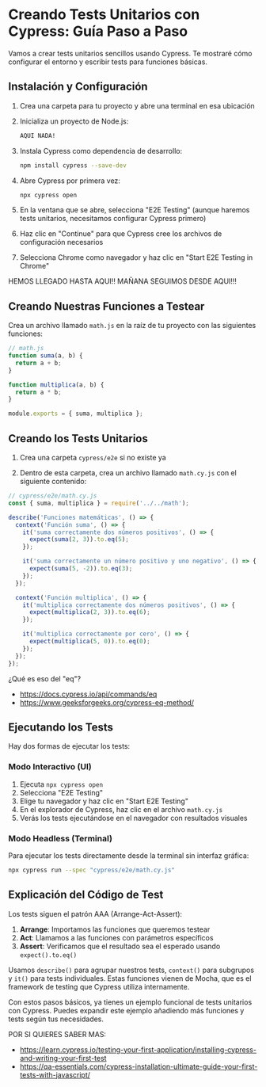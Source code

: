 # Creando Tests Unitarios con Cypress: Guía Paso a Paso

Vamos a crear tests unitarios sencillos usando Cypress. Te mostraré cómo configurar el entorno y escribir tests para funciones básicas.

## Instalación y Configuración

1. Crea una carpeta para tu proyecto y abre una terminal en esa ubicación

2. Inicializa un proyecto de Node.js:
   ```bash
   AQUI NADA!
   ```

3. Instala Cypress como dependencia de desarrollo:
   ```bash
   npm install cypress --save-dev
   ```

4. Abre Cypress por primera vez:
   ```bash
   npx cypress open
   ```

5. En la ventana que se abre, selecciona "E2E Testing" (aunque haremos tests unitarios, necesitamos configurar Cypress primero)

6. Haz clic en "Continue" para que Cypress cree los archivos de configuración necesarios

7. Selecciona Chrome como navegador y haz clic en "Start E2E Testing in Chrome"

HEMOS LLEGADO HASTA AQUI!! MAÑANA SEGUIMOS DESDE AQUI!!!

## Creando Nuestras Funciones a Testear

Crea un archivo llamado `math.js` en la raíz de tu proyecto con las siguientes funciones:

```javascript
// math.js
function suma(a, b) {
  return a + b;
}

function multiplica(a, b) {
  return a * b;
}

module.exports = { suma, multiplica };
```

## Creando los Tests Unitarios

1. Crea una carpeta `cypress/e2e` si no existe ya

2. Dentro de esta carpeta, crea un archivo llamado `math.cy.js` con el siguiente contenido:

```javascript
// cypress/e2e/math.cy.js
const { suma, multiplica } = require('../../math');

describe('Funciones matemáticas', () => {
  context('Función suma', () => {
    it('suma correctamente dos números positivos', () => {
      expect(suma(2, 3)).to.eq(5);
    });

    it('suma correctamente un número positivo y uno negativo', () => {
      expect(suma(5, -2)).to.eq(3);
    });
  });

  context('Función multiplica', () => {
    it('multiplica correctamente dos números positivos', () => {
      expect(multiplica(2, 3)).to.eq(6);
    });

    it('multiplica correctamente por cero', () => {
      expect(multiplica(5, 0)).to.eq(0);
    });
  });
});
```
¿Qué es eso del "eq"?
- https://docs.cypress.io/api/commands/eq
- https://www.geeksforgeeks.org/cypress-eq-method/

## Ejecutando los Tests

Hay dos formas de ejecutar los tests:

### Modo Interactivo (UI)

1. Ejecuta `npx cypress open`
2. Selecciona "E2E Testing"
3. Elige tu navegador y haz clic en "Start E2E Testing"
4. En el explorador de Cypress, haz clic en el archivo `math.cy.js`
5. Verás los tests ejecutándose en el navegador con resultados visuales

### Modo Headless (Terminal)

Para ejecutar los tests directamente desde la terminal sin interfaz gráfica:

```bash
npx cypress run --spec "cypress/e2e/math.cy.js"
```

## Explicación del Código de Test

Los tests siguen el patrón AAA (Arrange-Act-Assert):

1. **Arrange**: Importamos las funciones que queremos testear
2. **Act**: Llamamos a las funciones con parámetros específicos
3. **Assert**: Verificamos que el resultado sea el esperado usando `expect().to.eq()`

Usamos `describe()` para agrupar nuestros tests, `context()` para subgrupos y `it()` para tests individuales. Estas funciones vienen de Mocha, que es el framework de testing que Cypress utiliza internamente.

Con estos pasos básicos, ya tienes un ejemplo funcional de tests unitarios con Cypress. Puedes expandir este ejemplo añadiendo más funciones y tests según tus necesidades.

POR SI QUIERES SABER MAS:

- https://learn.cypress.io/testing-your-first-application/installing-cypress-and-writing-your-first-test
- https://qa-essentials.com/cypress-installation-ultimate-guide-your-first-tests-with-javascript/

